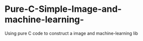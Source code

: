 # Pure-C-Simple-Image-and-machine-learning-
Using pure C code to construct a image and machine-learning lib
